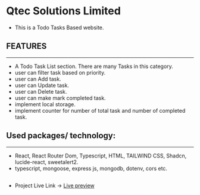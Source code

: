 # Qtec Solutions Limited

- This is a Todo Tasks Based website.

## FEATURES
---
- A Todo Task List section. There are many Tasks in this category.
- user can filter task based on priority.
- user can Add task.
- user can Update task.
- user can Delete task.
- user can make mark completed task.
- implement local storage.  
- implement counter for number of total task and number of completed task.  

## Used packages/ technology:
----
- React, React Router Dom, Typescript, HTML, TAILWIND CSS, Shadcn, lucide-react, sweetalert2.  
- typescript, mongoose, express js, mongodb, dotenv, cors etc.

##
- Project Live Link  -> [Live preview](https://65cc802ab451fc8db58859b6--fastidious-empanada-dff463.netlify.app/)  